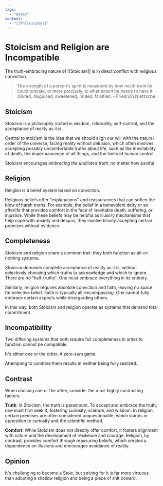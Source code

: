 ```yaml
---
tags:
  - "essay"
context:
  - "[[Philosophy]]"
---
```


# Stoicism and Religion are Incompatible

The truth-embracing nature of [[Stoicism]] is in direct conflict with religious conviction.

> The strength of a person's spirit is measured by how much truth he could tolerate, or more precisely, to what extent he needs to have it diluted, disguised, sweetened, muted, falsified.
> \- Friedrich Nietzsche

## Stoicism

Stoicism is a philosophy rooted in wisdom, rationality, self-control, and the acceptance of reality as it is.

Central to stoicism is the idea that we should align our will with the natural order of the universe, facing reality without delusion, which often involves accepting possibly uncomfortable truths about life, such as the inevitability of death, the impermancence of all things, and the limits of human control.

Stoicism encourages _embracing the undiluted truth_, no matter how painful.

## Religion

Religion is a belief system based on conviction.

Religious beliefs offer "explanations" and reassurances that can soften the blow of harsh truths. For example, the belief in a benevolent deity or an afterlife that provides comfort in the face of inevitable death, suffering, or injustice. While these beliefs may be helpful as illusory mechanisms that help cope with anxiety and despair, they involve blindly accepting certain premises without evidence.

## Completeness

Stoicism and religion share a common trait: they both function as all-or-nothing systems.

Stoicism demands complete acceptance of reality as it is, without selectively choosing which truths to acknowledge and which to ignore. There are no "half-truths". One must embrace everything in its entirety.

Similarly, religion requires absolute conviction and faith, leaving no space for selective belief. Faith is typically all-encompassing. One cannot fully embrace certain aspects while disregarding others.

In this way, both Stoicism and religion operate as systems that demand total commitment.

## Incompatibility

Two differing systems that both require full completeness in order to function cannot be compatible.

It's either one or the other. A zero-sum game.

Attempting to combine them results in neither being fully realized.

## Contrast

When chosing one or the other, consider the most highly contrasting factors.

**Truth**: In Stoicism, the truth is paramount. To accept and embrace the truth, one must first seek it, fostering curiosity, science, and wisdom. In religion, certain premises are often considered unquestionable, which stands in opposition to curiosity and the scientific method.

**Comfort**: While Stoicism does not directly offer comfort, it fosters alignment with nature and the development of resilience and courage. Religion, by contrast, provides comfort through reassuring beliefs, which creates a dependence on illusions and encourages avoidance of reality.

## Opinion

It's challenging to become a Stoic, but striving for it is far more virtuous than adopting a shallow religion and being a piece of shit coward.
